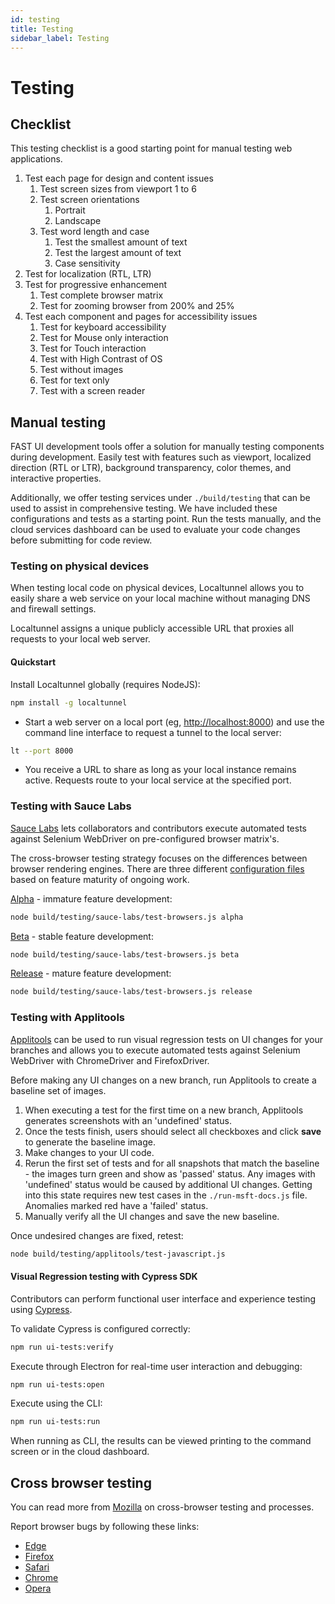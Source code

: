 ```yaml
---
id: testing
title: Testing
sidebar_label: Testing
---
```


# Testing

## Checklist

This testing checklist is a good starting point for manual testing web applications.

1. Test each page for design and content issues
    1. Test screen sizes from viewport 1 to 6
    2. Test screen orientations
        1. Portrait
        2. Landscape
    3. Test word length and case
        1. Test the smallest amount of text
        2. Test the largest amount of text
        3. Case sensitivity
2. Test for localization (RTL, LTR)
3. Test for progressive enhancement
    1. Test complete browser matrix
    2. Test for zooming browser from 200% and 25%
4. Test each component and pages for accessibility issues
    1. Test for keyboard accessibility
    2. Test for Mouse only interaction
    3. Test for Touch interaction
    4. Test with High Contrast of OS
    5. Test without images
    6. Test for text only
    7. Test with a screen reader

## Manual testing

FAST UI development tools offer a solution for manually testing components during development. Easily test with features such as viewport, localized direction (RTL or LTR), background transparency, color themes, and interactive properties.

Additionally, we offer testing services under `./build/testing` that can be used to assist in comprehensive testing. We have included these configurations and tests as a starting point. Run the tests manually, and the cloud services dashboard can be used to evaluate your code changes before submitting for code review.

### Testing on physical devices

When testing local code on physical devices, Localtunnel allows you to easily share a web service on your local machine without managing DNS and firewall settings.

Localtunnel assigns a unique publicly accessible URL that proxies all requests to your local web server.

#### Quickstart

Install Localtunnel globally (requires NodeJS):

```bash
npm install -g localtunnel
```

* Start a web server on a local port (eg, [http://localhost:8000](http://localhost:8000)) and use the command line interface to request a tunnel to the local server:

```bash
lt --port 8000
```

* You receive a URL to share as long as your local instance remains active. Requests route to your local service at the specified port.

### Testing with Sauce Labs

[Sauce Labs](https://saucelabs.com/beta/dashboard/builds) lets collaborators and contributors execute automated tests against Selenium WebDriver on pre-configured browser matrix's.

The cross-browser testing strategy focuses on the differences between browser rendering engines. There are three different [configuration files](https://github.com/Microsoft/fast/tree/master/build/testing) based on feature maturity of ongoing work.

[Alpha](https://github.com/Microsoft/fast/blob/master/build/testing/config-browsers.alpha.js) - immature feature development:

```bash
node build/testing/sauce-labs/test-browsers.js alpha
```

[Beta](https://github.com/Microsoft/fast/blob/master/build/testing/config-browsers.beta.js) - stable feature development:

```bash
node build/testing/sauce-labs/test-browsers.js beta
```

[Release](https://github.com/Microsoft/fast/blob/master/build/testing/config-browsers.release.js) - mature feature development:

```bash
node build/testing/sauce-labs/test-browsers.js release
```

### Testing with Applitools

[Applitools](https://eyes.applitools.com/) can be used to run visual regression tests on UI changes for your branches and allows you to execute automated tests against Selenium WebDriver with ChromeDriver and FirefoxDriver.

Before making any UI changes on a new branch, run Applitools to create a baseline set of images.

1. When executing a test for the first time on a new branch, Applitools generates screenshots with an 'undefined' status.
2. Once the tests finish, users should select all checkboxes and click **save** to generate the baseline image.
3. Make changes to your UI code.
4. Rerun the first set of tests and for all snapshots that match the baseline - the images turn green and show as 'passed' status. Any images with 'undefined' status would be caused by additional UI changes. Getting into this state requires new test cases in the `./run-msft-docs.js` file. Anomalies marked red have a 'failed' status.
5. Manually verify all the UI changes and save the new baseline.

Once undesired changes are fixed, retest:

```bash
node build/testing/applitools/test-javascript.js
```

#### Visual Regression testing with Cypress SDK

Contributors can perform functional user interface and experience testing using [Cypress](https://www.cypress.io/).

To validate Cypress is configured correctly:

```bash
npm run ui-tests:verify
```

Execute through Electron for real-time user interaction and debugging:

```bash
npm run ui-tests:open
```

Execute using the CLI:

```bash
npm run ui-tests:run
```

When running as CLI, the results can be viewed printing to the command screen or in the cloud dashboard.

## Cross browser testing

You can read more from [Mozilla](https://developer.mozilla.org/en-US/docs/Learn/Tools_and_testing/Cross_browser_testing/Introduction) on cross-browser testing and processes.

Report browser bugs by following these links:

* [Edge](https://developer.microsoft.com/en-us/microsoft-edge/platform/issues/)
* [Firefox](https://bugzilla.mozilla.org/)
* [Safari](https://bugs.webkit.org/)
* [Chrome](https://bugs.chromium.org/p/chromium/issues/list)
* [Opera](https://bugs.opera.com/wizard/desktop)

